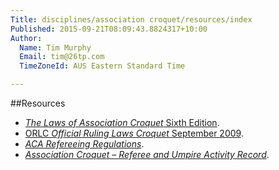 ```yaml
---
Title: disciplines/association croquet/resources/index
Published: 2015-09-21T08:09:43.8824317+10:00
Author:
  Name: Tim Murphy
  Email: tim@26tp.com
  TimeZoneId: AUS Eastern Standard Time

---
```

##Resources
- [*The Laws of Association Croquet* Sixth Edition](./aca-refereeing-regulations-april-2015.pdf).
- [ORLC *Official Ruling Laws Croquet* September 2009](./orlc-september-2009.pdf).
- [*ACA Refereeing Regulations*](./aca-refereeing-regulations-april-2015.pdf).
- [*Association Croquet – Referee and Umpire Activity Record*](./referee-umpire-activity-record-version-4.pdf).